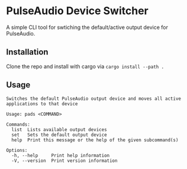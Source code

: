 # PulseAudio Device Switcher
A simple CLI tool for swtiching the default/active output device for PulseAudio.

## Installation
Clone the repo and install with cargo via `cargo install --path .`

## Usage
```
Switches the default PulseAudio output device and moves all active applications to that device

Usage: pads <COMMAND>

Commands:
  list  Lists available output devices
  set   Sets the default output device
  help  Print this message or the help of the given subcommand(s)

Options:
  -h, --help     Print help information
  -V, --version  Print version information
  ```

